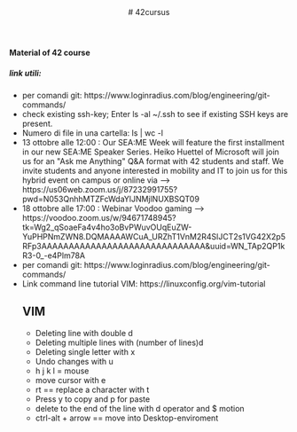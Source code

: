 <!DOCTYPE HTML>
<html>
<header> # 42cursus </header>
<body>
<h4> Material of 42 course </h4>
<h5> link utili: </h5>
<ul>
  <li> per comandi git: https://www.loginradius.com/blog/engineering/git-commands/ </li> 
  <li> check existing ssh-key; Enter ls -al ~/.ssh to see if existing SSH keys are present. </li>
  <li> Numero di file in una cartella: ls | wc -l </li>
  <li>  13 ottobre alle 12:00 : Our SEA:ME Week will feature the first installment in our new SEA:ME Speaker Series. Heiko Huettel of Microsoft will join us for an "Ask me Anything" Q&A format with 42 students and staff. We invite students and anyone interested in mobility and IT to join us for this hybrid event on campus or online via --> https://us06web.zoom.us/j/87232991755?pwd=N053QnhhMTZFcWdaYlJNMjlNUXBSQT09</li>
  <li>  18 ottobre alle 17:00 : Webinar Voodoo gaming --> https://voodoo.zoom.us/w/94671748945?tk=Wg2_qSoaeFa4v4ho3oBvPWuvOUqEuZW-YuPHPNmZWN8.DQMAAAAWCuA_URZhT1VnM2R4SlJCT2s1VG42X2p5RFp3AAAAAAAAAAAAAAAAAAAAAAAAAAAAAA&uuid=WN_TAp2QP1kR3-0_-e4Plm78A </li>
  <li> per comandi git: https://www.loginradius.com/blog/engineering/git-commands/ </li>
  <li> Link command line tutorial VIM: https://linuxconfig.org/vim-tutorial </li>
  <h2> VIM </h2>
  <ul>
  <li> Deleting line with double d </li>
  <li> Deleting multiple lines with (number of lines)d</li>
  <li> Deleting single letter with x </li>
  <li> Undo changes with u </li>
  <li> h j k l = mouse </li>
  <li> move cursor with e</li>
  <li> rt == replace a character with t</li>
  <li> Press y to copy and p for paste</li>
  <li> delete to the end of the line with d operator and $ motion </li>
   <li> ctrl-alt + arrow == move into Desktop-enviroment </li>
  </ul>
</body>
</html>
